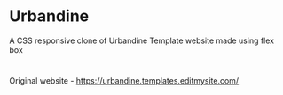 # Urbandine
A CSS responsive clone of Urbandine Template website made using flex box
#
Original website - https://urbandine.templates.editmysite.com/
